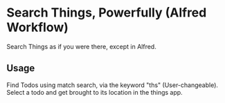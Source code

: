 # Search Things, Powerfully (Alfred Workflow)

Search Things as if you were there, except in Alfred.

## Usage

Find Todos using match search, via the keyword "ths" (User-changeable).
Select a todo and get brought to its location in the things app.
